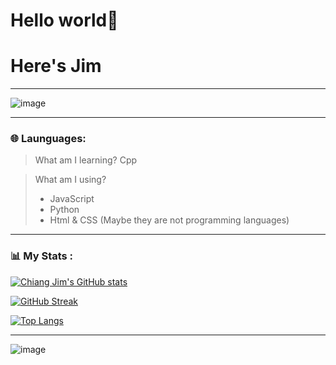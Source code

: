 # Hello world👋
# Here's Jim

***

![image](https://github.com/chiangjim/chiangjim/blob/b58237b56675ebf9f253e885a51a4d10d601fec1/welcome.gif)

***
### 🌐 Launguages:
> What am I learning?
> Cpp

> What am I using?
> * JavaScript
> * Python
> * Html & CSS (Maybe they are not programming languages)
***

### 📊 My Stats :

[![Chiang Jim's GitHub stats](https://github-readme-stats.vercel.app/api?username=chiangjim)](https://github.com/anuraghazra/github-readme-stats)

[![GitHub Streak](https://streak-stats.demolab.com?user=Chiang%20Jim&theme=codestackr&hide_border=&locale=zh_Hant)](https://git.io/streak-stats)

[![Top Langs](https://github-readme-stats.vercel.app/api/top-langs/?username=chiangjim)](https://github.com/anuraghazra/github-readme-stats)

***

![image](https://discord.c99.nl/widget/theme-2/627475236379557888.png)
